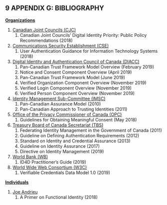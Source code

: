 
<a name="sec9"></a>

<div class="breaker"></div>

## 9 <a name="APPENDIX G"></a>APPENDIX G: BIBLIOGRAPHY

<ins><b>Organizations</b></ins>
1. <ins>Canadian Joint Councils (CJC)</ins>
    1. Canadian Joint Councils’ Digital Identity Priority: Public Policy Recommendations (2018)
2. <ins>Communications Security Establishment (CSE)</ins>
    1. User Authentication Guidance for Information Technology Systems (2018)
3. <ins>Digital Identity and Authentication Council of Canada (DIACC)</ins>
    1. Pan-Canadian Trust Framework Model Overview (February 2019)
    2. Notice and Consent Component Overview (April 2019)
    3. Pan-Canadian Trust Framework Model (June 2019)
    4. Verified Organization Component Overview (November 2019)
    5. Verified Login Component Overview (November 2019)
    6. Verified Person Component Overview (November 2019)
4. <ins>Identity Management Sub-Committee (IMSC)</ins>
    1. Pan-Canadian Assurance Model (2010)
    2. Pan-Canadian Approach to Trusting Identities (2011)
5. <ins>Office of the Privacy Commissioner of Canada (OPC)</ins>
    1. Guidelines for Obtaining Meaningful Consent (May 2018)
6. <ins>Treasury Board of Canada Secretariat (TBS)</ins>
    1. Federating Identity Management in the Government of Canada (2011)
    2. Guideline on Defining Authentication Requirements (2012)
    3. Standard on Identity and Credential Assurance (2013)
    4. Guideline on Identity Assurance (2017)
    5. Directive on Identity Management (2019)
7. <ins>World Bank (WB)</ins>
    1. ID4D Practitioner’s Guide (2019)
8. <ins>World Wide Web Consortium (W3C)</ins>
    1. Verifiable Credentials Data Model 1.0 (2019)


<ins><b>Individuals</b></ins>
1. <ins>Joe Andrieu</ins>
    1. A Primer on Functional Identity (2018)
